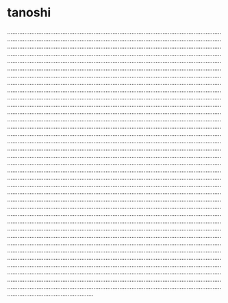 # tanoshi

..................................................................................................................................................................................................................................................................................................................................................................................................................................................................................................................................................................................................................................................................................................................................................................................................................................................................................................................................................................................................................................................................................................................................................................................................................................................................................................................................................................................................................................................................................................................................................................................................................................................................................................................................................................................................................................................................................................................................................................................................................................................................................................................................................................................................................................................................................................................................................................................................................................................................................................................................................................................................................................................................................................................................................................................................................................................................................................................................................................................................................................................................................................................................................................................................................................................................................................................................................................................................................................................................................................................................................................................................................................................................................................................................................................................................................................................................................................................................................................................................................................................................................................................................................................................................................................................................................................................................................................................................................................................................................................................................................................................................................................................................................................